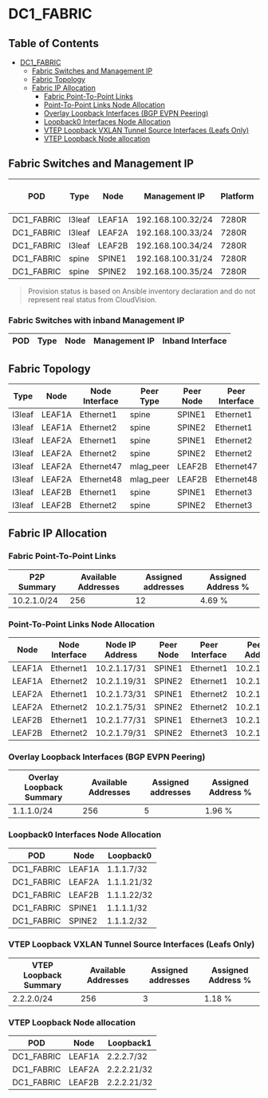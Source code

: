 # DC1_FABRIC

## Table of Contents

- [DC1_FABRIC](#dc1fabric)
  - [Fabric Switches and Management IP](#fabric-switches-and-management-ip)
  - [Fabric Topology](#fabric-topology)
  - [Fabric IP Allocation](#fabric-ip-allocation)
    - [Fabric Point-To-Point Links](#fabric-point-to-point-links)
    - [Point-To-Point Links Node Allocation](#point-to-point-links-node-allocation)
    - [Overlay Loopback Interfaces (BGP EVPN Peering)](#overlay-loopback-interfaces-bgp-evpn-peering)
    - [Loopback0 Interfaces Node Allocation](#loopback0-interfaces-node-allocation)
    - [VTEP Loopback VXLAN Tunnel Source Interfaces (Leafs Only)](#vtep-loopback-vxlan-tunnel-source-interfaces-leafs-only)
    - [VTEP Loopback Node allocation](#vtep-loopback-node-allocation)

## Fabric Switches and Management IP

| POD | Type | Node | Management IP | Platform | Provisioned in CloudVision |
| --- | ---- | ---- | ------------- | -------- | -------------------------- |
| DC1_FABRIC | l3leaf | LEAF1A | 192.168.100.32/24 | 7280R | Provisioned |
| DC1_FABRIC | l3leaf | LEAF2A | 192.168.100.33/24 | 7280R | Provisioned |
| DC1_FABRIC | l3leaf | LEAF2B | 192.168.100.34/24 | 7280R | Provisioned |
| DC1_FABRIC | spine | SPINE1 | 192.168.100.31/24 | 7280R | Provisioned |
| DC1_FABRIC | spine | SPINE2 | 192.168.100.35/24 | 7280R | Provisioned |

> Provision status is based on Ansible inventory declaration and do not represent real status from CloudVision.

### Fabric Switches with inband Management IP
| POD | Type | Node | Management IP | Inband Interface |
| --- | ---- | ---- | ------------- | ---------------- |

## Fabric Topology

| Type | Node | Node Interface | Peer Type | Peer Node | Peer Interface |
| ---- | ---- | -------------- | --------- | ----------| -------------- |
| l3leaf | LEAF1A | Ethernet1 | spine | SPINE1 | Ethernet1 |
| l3leaf | LEAF1A | Ethernet2 | spine | SPINE2 | Ethernet1 |
| l3leaf | LEAF2A | Ethernet1 | spine | SPINE1 | Ethernet2 |
| l3leaf | LEAF2A | Ethernet2 | spine | SPINE2 | Ethernet2 |
| l3leaf | LEAF2A | Ethernet47 | mlag_peer | LEAF2B | Ethernet47 |
| l3leaf | LEAF2A | Ethernet48 | mlag_peer | LEAF2B | Ethernet48 |
| l3leaf | LEAF2B | Ethernet1 | spine | SPINE1 | Ethernet3 |
| l3leaf | LEAF2B | Ethernet2 | spine | SPINE2 | Ethernet3 |

## Fabric IP Allocation

### Fabric Point-To-Point Links

| P2P Summary | Available Addresses | Assigned addresses | Assigned Address % |
| ----------- | ------------------- | ------------------ | ------------------ |
| 10.2.1.0/24 | 256 | 12 | 4.69 % |

### Point-To-Point Links Node Allocation

| Node | Node Interface | Node IP Address | Peer Node | Peer Interface | Peer IP Address |
| ---- | -------------- | --------------- | --------- | -------------- | --------------- |
| LEAF1A | Ethernet1 | 10.2.1.17/31 | SPINE1 | Ethernet1 | 10.2.1.16/31 |
| LEAF1A | Ethernet2 | 10.2.1.19/31 | SPINE2 | Ethernet1 | 10.2.1.18/31 |
| LEAF2A | Ethernet1 | 10.2.1.73/31 | SPINE1 | Ethernet2 | 10.2.1.72/31 |
| LEAF2A | Ethernet2 | 10.2.1.75/31 | SPINE2 | Ethernet2 | 10.2.1.74/31 |
| LEAF2B | Ethernet1 | 10.2.1.77/31 | SPINE1 | Ethernet3 | 10.2.1.76/31 |
| LEAF2B | Ethernet2 | 10.2.1.79/31 | SPINE2 | Ethernet3 | 10.2.1.78/31 |

### Overlay Loopback Interfaces (BGP EVPN Peering)

| Overlay Loopback Summary | Available Addresses | Assigned addresses | Assigned Address % |
| ------------------------ | ------------------- | ------------------ | ------------------ |
| 1.1.1.0/24 | 256 | 5 | 1.96 % |

### Loopback0 Interfaces Node Allocation

| POD | Node | Loopback0 |
| --- | ---- | --------- |
| DC1_FABRIC | LEAF1A | 1.1.1.7/32 |
| DC1_FABRIC | LEAF2A | 1.1.1.21/32 |
| DC1_FABRIC | LEAF2B | 1.1.1.22/32 |
| DC1_FABRIC | SPINE1 | 1.1.1.1/32 |
| DC1_FABRIC | SPINE2 | 1.1.1.2/32 |

### VTEP Loopback VXLAN Tunnel Source Interfaces (Leafs Only)

| VTEP Loopback Summary | Available Addresses | Assigned addresses | Assigned Address % |
| --------------------- | ------------------- | ------------------ | ------------------ |
| 2.2.2.0/24 | 256 | 3 | 1.18 % |

### VTEP Loopback Node allocation

| POD | Node | Loopback1 |
| --- | ---- | --------- |
| DC1_FABRIC | LEAF1A | 2.2.2.7/32 |
| DC1_FABRIC | LEAF2A | 2.2.2.21/32 |
| DC1_FABRIC | LEAF2B | 2.2.2.21/32 |
